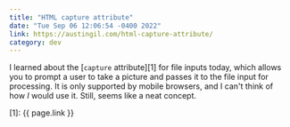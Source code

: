 ```yaml
---
title: "HTML capture attribute"
date: "Tue Sep 06 12:06:54 -0400 2022"
link: https://austingil.com/html-capture-attribute/
category: dev
---
```


I learned about the [`capture` attribute][1] for file inputs today, which
allows you to prompt a user to take a picture and passes it to the file input
for processing. It is only supported by mobile browsers, and I can't think of
how _I_ would use it. Still, seems like a neat concept.

[1]: {{ page.link }}

